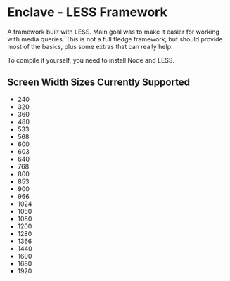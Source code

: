 <h1>Enclave - LESS Framework</h1>
<p>
A framework built with LESS. Main goal was to make it easier for working with 
media queries. This is not a full fledge framework, but should provide most of the 
basics, plus some extras that can really help.
</p>
<p>
To compile it yourself, you need to install Node and LESS.
</p>

<h2>Screen Width Sizes Currently Supported</h2>
<ul>
<li>240</li>
<li>320</li>
<li>360</li>
<li>480</li>
<li>533</li>
<li>568</li>
<li>600</li>
<li>603</li>
<li>640</li>
<li>768</li>
<li>800</li>
<li>853</li>
<li>900</li>
<li>966</li>
<li>1024</li>
<li>1050</li>
<li>1080</li>
<li>1200</li>
<li>1280</li>
<li>1366</li>
<li>1440</li>
<li>1600</li>
<li>1680</li>
<li>1920</li>
</ul>
